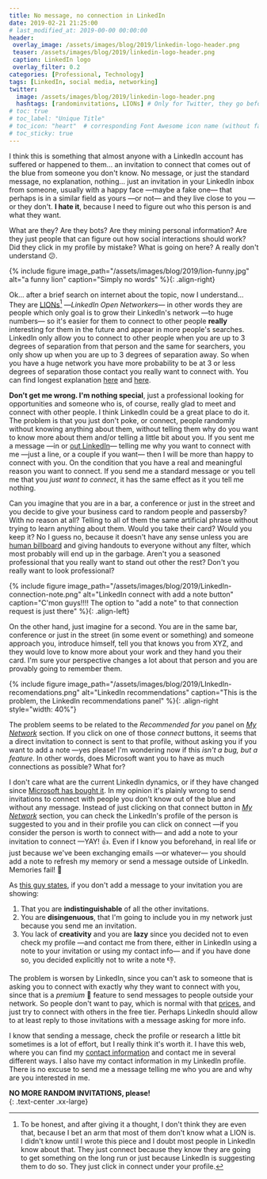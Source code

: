 ```yaml
---
title: No message, no connection in LinkedIn
date: 2019-02-21 21:25:00
# last_modified_at: 2019-00-00 00:00:00
header: 
 overlay_image: /assets/images/blog/2019/linkedin-logo-header.png
 teaser: /assets/images/blog/2019/linkedin-logo-header.png
 caption: LinkedIn logo
 overlay_filter: 0.2
categories: [Professional, Technology]
tags: [LinkedIn, social media, networking]
twitter: 
  image: /assets/images/blog/2019/linkedin-logo-header.png
  hashtags: [randominvitations, LIONs] # Only for Twitter, they go before tags
# toc: true
# toc_label: "Unique Title"
# toc_icon: "heart"  # corresponding Font Awesome icon name (without fa prefix)
# toc_sticky: true
---
```


I think this is something that almost anyone with a LinkedIn account has suffered or happened to them... an invitation to connect that comes out of the blue from someone you don't know. No message, or just the standard message, no explanation, nothing... just an invitation in your LinkedIn inbox from someone, usually with a happy face —maybe a fake one— that perhaps is in a similar field as yours —or not— and they live close to you —or they don't. **I hate it**, because I need to figure out who this person is and what they want. 

What are they? Are they bots? Are they mining personal information? Are they just people that can figure out how social interactions should work? Did they click in my profile by mistake? What is going on here? A really don't understand :confused:. 

{% include figure image_path="/assets/images/blog/2019/lion-funny.jpg" alt="a funny lion" caption="Simply no words" %}{: .align-right}

Ok… after a brief search on internet about the topic, now I understand… They are [LIONs](http://greenbuzzagency.com/what-is-a-lion-on-linkedin-2/)[^1] —*LinkedIn Open Networkers*— in other words they are people which only goal is to grow their LinkedIn's network —to huge numbers— so it's easier for them to connect to other people **really** interesting for them in the future and appear in more people's searches. LinkedIn only allow you to connect to other people when you are up to 3 degrees of separation from that person and the same for searchers, you only show up when you are up to 3 degrees of separation away. So when you have a huge network you have more probability to be at 3 or less degrees of separation those contact you really want to connect with. You can find longest explanation [here](https://topdogsocialmedia.com/why-i-dont-connect-with-lions-on-linkedin/) and [here](https://www.quora.com/Why-do-you-receive-random-LinkedIn-invitations). 

**Don't get me wrong. I'm nothing special**, just a professional looking for opportunities and someone who is, of course, really glad to meet and connect with other people. I think LinkedIn could be a great place to do it. The problem is that you just don't poke, or connect, people randomly without knowing anything about them, without telling them why do you want to know more about them and/or telling a little bit about you. If you sent me a message —in or [out LinkedIn](/contact)— telling me why you want to connect with me —just a line, or a couple if you want— then I will be more than happy to connect with you. On the condition that you have a real and meaningful reason you want to connect. If you send me a standard message or you tell me that you *just want to connect*, it has the same effect as it you tell me nothing. 

Can you imagine that you are in a bar, a conference or just in the street and you decide to give your business card to random people and passersby? With no reason at all? Telling to all of them the same artificial phrase without trying to learn anything about them. Would you take their card? Would you keep it? No I guess no, because it doesn't have any sense unless you are [human billboard](https://en.wikipedia.org/wiki/Human_billboard) and giving handouts to everyone without any filter, which most probably will end up in the garbage. Aren't you a seasoned professional that you really want to stand out other the rest? Don't you really want to look professional? 

{% include figure image_path="/assets/images/blog/2019/LinkedIn-connection-note.png" alt="LinkedIn connect with add a note button" caption="C'mon guys!!!! The option to \"add a note\" to that connection request is just there" %}{: .align-left}

On the other hand, just imagine for a second. You are in the same bar, conference or just in the street (in some event or something) and someone approach you, introduce himself, tell you that knows you from XYZ, and they would love to know more about your work and they hand you their card. I'm sure your perspective changes a lot about that person and you are provably going to remember them. 

{% include figure image_path="/assets/images/blog/2019/LInkedIn-recomendations.png" alt="LinkedIn recommendations" caption="This is the problem, the LinkedIn recommendations panel" %}{: .align-right style="width: 40%"}

The problem seems to be related to the *Recommended for you* panel on *[My Network](https://www.linkedin.com/mynetwork/?lipi=urn%3Ali%3Apage%3Ad_flagship3_people%3BI1%2BtgQBtQf%2BCV%2BK1F7uGrA%3D%3D)* section. If you click on one of those *connect* buttons, it seems that a direct invitation to connect is sent to that profile, without asking you if you want to add a note —yes please! I'm wondering now if this *isn't a bug, but a feature*. In other words, does Microsoft want you to have as much connections as possible? What for? 

I don't care what are the current LinkedIn dynamics, or if they have changed since [Microsoft has bought it](https://www.nytimes.com/2016/06/14/business/dealbook/microsoft-to-buy-linkedin-for-26-2-billion.html). In my opinion it's plainly wrong to send invitations to connect with people you don't know out of the blue and without any message. Instead of just clicking on that connect button in *[My Network](https://www.linkedin.com/mynetwork/?lipi=urn%3Ali%3Apage%3Ad_flagship3_people%3BI1%2BtgQBtQf%2BCV%2BK1F7uGrA%3D%3D)* section, you can check the LinkedIn's profile of the person is suggested to you and in their profile you can click on connect —if you consider the person is worth to connect with— and add a note to your invitation to connect —YAY! :thumbsup:. Even if I know you beforehand, in real life or just because we've been exchanging emails —or whatever— you should add a note to refresh my memory or send a message outside of LinkedIn. Memories fail! :thinking:

As [this guy states](https://www.linkedin.com/pulse/4-reasons-accept-every-random-linkedin-invitation-john-buckley/), if you don't add a message to your invitation you are showing: 

1. That you are **indistinguishable** of all the other invitations. 
2. You are **disingenuous**, that I'm going to include you in my network just because you send me an invitation. 
3. You lack of **creativity** and you are **lazy** since you decided not to even check my profile —and contact me from there, either in LinkedIn using a note to your invitation or using my contact info— and if you have done so, you decided explicitly not to write a note :thumbsdown:. 

The problem is worsen by LinkedIn, since you can't ask to someone that is asking you to connect with exactly why they want to connect with you, since that is a *premium* :money_mouth_face: feature to send messages to people outside your network. So people don't want to pay, which is normal with that [prices](https://www.linkedin.com/comm/premium/products?family=jss&trk=pre_hub_b_upgrade), and just try to connect with others in the free tier. Perhaps LinkedIn should allow to at least reply to those invitations with a message asking for more info.

I know that sending a message, check the profile or research a little bit sometimes is a lot of effort, but I really think it's worth it. I have this web, where you can find my [contact information](/contact) and contact me in several different ways. I also have my contact information in my LinkedIn profile. There is no excuse to send me a message telling me who you are and why are you interested in me. 

**NO MORE RANDOM INVITATIONS, please!**   
{: .text-center .xx-large}





[^1]: To be honest, and after giving it a thought, I don't think they are even that, because I bet an arm that most of them don't know what a LION is. I didn't know until I wrote this piece and I doubt most people in LinkedIn know about that. They just connect because they know they are going to get something on the long run or just because LinkedIn is suggesting them to do so. They just click in connect under your profile. 

